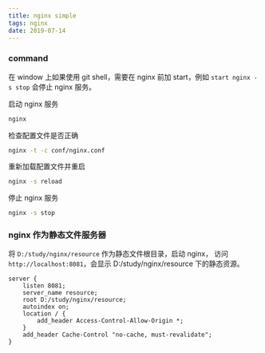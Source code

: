 ```yaml
---
title: nginx simple
tags: nginx
date: 2019-07-14
---
```


### command

在 window 上如果使用 git shell，需要在 nginx 前加 start，例如 `start nginx -s stop` 会停止 nginx 服务。

启动 nginx 服务

```bash
nginx
```

检查配置文件是否正确

```bash
nginx -t -c conf/nginx.conf
```

重新加载配置文件并重启

```bash
nginx -s reload
```

停止 nginx 服务

```bash
nginx -s stop
```

### nginx 作为静态文件服务器

将 `D:/study/nginx/resource` 作为静态文件根目录，启动 nginx， 访问 `http://localhost:8081`，会显示 D:/study/nginx/resource 下的静态资源。

```nginx
server {
    listen 8081;
    server_name resource;
    root D:/study/nginx/resource;
    autoindex on;
    location / {
        add_header Access-Control-Allow-Origin *;
    }
    add_header Cache-Control "no-cache, must-revalidate";
}
```
